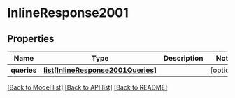 # InlineResponse2001

## Properties
Name | Type | Description | Notes
------------ | ------------- | ------------- | -------------
**queries** | [**list[InlineResponse2001Queries]**](InlineResponse2001Queries.md) |  | [optional] 

[[Back to Model list]](../README.md#documentation-for-models) [[Back to API list]](../README.md#documentation-for-api-endpoints) [[Back to README]](../README.md)


